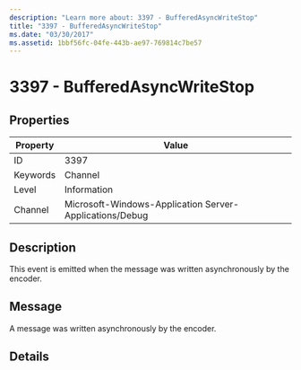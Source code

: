 ```yaml
---
description: "Learn more about: 3397 - BufferedAsyncWriteStop"
title: "3397 - BufferedAsyncWriteStop"
ms.date: "03/30/2017"
ms.assetid: 1bbf56fc-04fe-443b-ae97-769814c7be57
---
```

# 3397 - BufferedAsyncWriteStop

## Properties

| Property | Value |
| - | - |
|ID|3397|  
|Keywords|Channel|  
|Level|Information|  
|Channel|Microsoft-Windows-Application Server-Applications/Debug|  
  
## Description  

 This event is emitted when the message was written asynchronously by the encoder.  
  
## Message  

 A message was written asynchronously by the encoder.  
  
## Details

